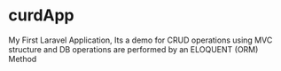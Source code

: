 # curdApp
My First Laravel Application, Its a demo for CRUD operations using MVC structure and DB operations are performed by an ELOQUENT  (ORM) Method
